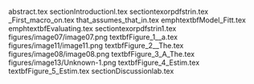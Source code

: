 abstract.tex
sectionIntroductionl.tex
sectiontexorpdfstrin.tex
_First_macro_on.tex
that_assumes_that_in.tex
emphtextbfModel_Fitt.tex
emphtextbfEvaluating.tex
sectiontexorpdfstrin1.tex
figures/image07/image07.png
textbfFigure_1__a.tex
figures/image11/image11.png
textbfFigure_2__The.tex
figures/image08/image08.png
textbfFigure_3_A_The.tex
figures/image13/Unknown-1.png
textbfFigure_4_Estim.tex
textbfFigure_5_Estim.tex
sectionDiscussionlab.tex
